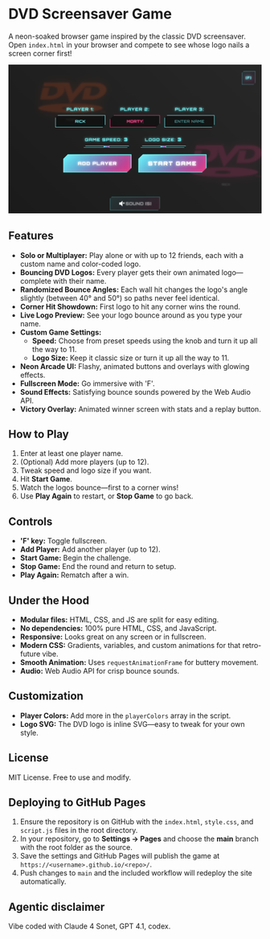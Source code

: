 # DVD Screensaver Game

A neon-soaked browser game inspired by the classic DVD screensaver. Open `index.html` in your browser and compete to see whose logo nails a screen corner first!

![](dvd-screensaver-game.png)

## Features
- **Solo or Multiplayer:** Play alone or with up to 12 friends, each with a custom name and color-coded logo.
- **Bouncing DVD Logos:** Every player gets their own animated logo—complete with their name.
- **Randomized Bounce Angles:** Each wall hit changes the logo's angle slightly (between 40° and 50°) so paths never feel identical.
- **Corner Hit Showdown:** First logo to hit any corner wins the round.
- **Live Logo Preview:** See your logo bounce around as you type your name.
- **Custom Game Settings:**
  - **Speed:** Choose from preset speeds using the knob and turn it up all the way to 11.
  - **Logo Size:** Keep it classic size or turn it up all the way to 11.
- **Neon Arcade UI:** Flashy, animated buttons and overlays with glowing effects.
- **Fullscreen Mode:** Go immersive with 'F'.
- **Sound Effects:** Satisfying bounce sounds powered by the Web Audio API.
- **Victory Overlay:** Animated winner screen with stats and a replay button.

## How to Play
1. Enter at least one player name.
2. (Optional) Add more players (up to 12).
3. Tweak speed and logo size if you want.
4. Hit **Start Game**.
5. Watch the logos bounce—first to a corner wins!
6. Use **Play Again** to restart, or **Stop Game** to go back.

## Controls
- **'F' key:** Toggle fullscreen.
- **Add Player:** Add another player (up to 12).
- **Start Game:** Begin the challenge.
- **Stop Game:** End the round and return to setup.
- **Play Again:** Rematch after a win.

## Under the Hood
- **Modular files:** HTML, CSS, and JS are split for easy editing.
- **No dependencies:** 100% pure HTML, CSS, and JavaScript.
- **Responsive:** Looks great on any screen or in fullscreen.
- **Modern CSS:** Gradients, variables, and custom animations for that retro-future vibe.
- **Smooth Animation:** Uses `requestAnimationFrame` for buttery movement.
- **Audio:** Web Audio API for crisp bounce sounds.

## Customization
- **Player Colors:** Add more in the `playerColors` array in the script.
- **Logo SVG:** The DVD logo is inline SVG—easy to tweak for your own style.

## License
MIT License. Free to use and modify.

## Deploying to GitHub Pages
1. Ensure the repository is on GitHub with the `index.html`, `style.css`, and `script.js` files in the root directory.
2. In your repository, go to **Settings → Pages** and choose the **main** branch with the root folder as the source.
3. Save the settings and GitHub Pages will publish the game at `https://<username>.github.io/<repo>/`.
4. Push changes to `main` and the included workflow will redeploy the site automatically.

## Agentic disclaimer

Vibe coded with Claude 4 Sonet, GPT 4.1, codex.

